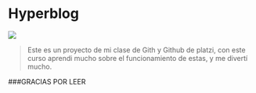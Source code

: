 # Hyperblog

![](https://images.unsplash.com/photo-1541185934-01b600ea069c?ixlib=rb-1.2.1&ixid=eyJhcHBfaWQiOjEyMDd9&auto=format&fit=crop&w=1951&q=80")
>Este es un proyecto de mi clase de Gith y Github de platzi, con este curso aprendi mucho sobre el funcionamiento de estas, y me divertí mucho.







###GRACIAS POR LEER